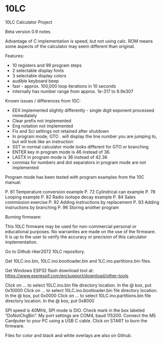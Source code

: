 # 10LC

10LC Calculator Project

Beta version 0.9 notes

Advantage of C implementation is speed, but not using calc. ROM means some aspects of the calculator may seem different than original.  

Features:

- 10 registers and 99 program steps
- 2 selectable display fonts
- 3 selectable display colors
- audible keyboard beep
- fast - approx. 100,000 loop iterations in 10 seconds
- internally has number range from approx. 1e-317  to 9.9e307

Known issues / differences from 10C:

- EEX implemented slightly differently - single digit exponent processed immediately
- Clear prefix not implemented
- Eng notation not implemented
- Fix and Sci settings not retained after shutdown
- In program mode, GTO . will display the line number you are jumping to, but will look like an instruction
- SST in normal calculator mode looks different for GTO or branching
- ENTER key in program mode is 46 instead of 36.
- LASTX in program mode is 36 instead of 42.36
- commas for numbers and dot separators in program mode are not implemented

Program mode has been tested with program examples from the 10C manual:

P. 61 Temperature conversion example
P. 72 Cylindrical can example
P. 78 Looping example
P. 82 Radio isotope decay example
P. 84 Sales commission exercise
P. 92 Adding instructions by replacement
P. 93 Adding instructions by branching
P. 96 Storing another program


Burning firmware:

This 10LC firmware may be used for non-commercial personal or educational purposes.  No warranties are made on the use of the firmware.  It is up to the user to verify the accuracy or precision of this calculator implementation.

Go to Github riker2072 10LC repository.

Get 10LC.ino.bin, 10LC.ino.bootloader.bin and 1LC.ino.partitions.bin files.

Get Windows ESP32 flash download tool at: https://www.espressif.com/en/support/download/other-tools

Click on … to select 10LC.ino.bin file directory location.  In the @ box, put 0x10000
Click on … to select 10LC.ino.bootloader.bin file directory location.  In the @ box, put 0x0000
Click on … to select 10LC.ino.partitions.bin file directory location.  In the @ box, put 0x8000

SPI speed is 40MHz, SPI mode is DIO.  Check mark in the box labeled “DoNotChgBin”.  My port settings are COM4, baud 115200.  Connect the M5 Cardputer to your PC using a USB C cable.  Click on START to burn the firmware.

Files for color and black and white overlays are also on Github.





